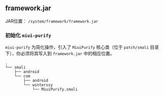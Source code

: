 ## framework.jar
JAR位置： `/system/framework/framework.jar`

### 初始化 `miui-purify`

`miui-purify` 为简化操作，引入了 `MiuiPurify` 核心类（位于 `patch/smali` 目录下），你必须将其写入到 `framework.jar` 中的相应位置。

```
.
└── smali
    ├── android
    └── com
        ├── android
        └── winterssy
            └── MiuiPurify.smali
```

